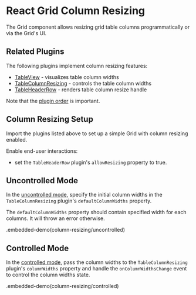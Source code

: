 # React Grid Column Resizing

The Grid component allows resizing grid table columns programmatically or via the Grid's UI.

## Related Plugins

The following plugins implement column resizing features:
- [TableView](../reference/table-view.md) - visualizes table column widths
- [TableColumnResizing](../reference/table-column-resizing.md) - controls the table column widths
- [TableHeaderRow](../reference/table-header-row.md) - renders table column resize handle

Note that the [plugin order](../README.md#plugin-order) is important.

## Column Resizing Setup

Import the plugins listed above to set up a simple Grid with column resizing enabled.

Enable end-user interactions:
- set the `TableHeaderRow` plugin's `allowResizing` property to true.

## Uncontrolled Mode

In the [uncontrolled mode](controlled-and-uncontrolled-modes.md), specify the initial column widths in the `TableColumnResizing` plugin's `defaultColumnWidths` property.

The `defaultColumnWidths` property should contain specified width for each columns. It will throw an error otherwise.

.embedded-demo(column-resizing/uncontrolled)

## Controlled Mode

In the [controlled mode](controlled-and-uncontrolled-modes.md), pass the column widths to the `TableColumnResizing` plugin's `columnWidths` property and handle the `onColumnWidthsChange` event to control the column widths state.

.embedded-demo(column-resizing/controlled)
